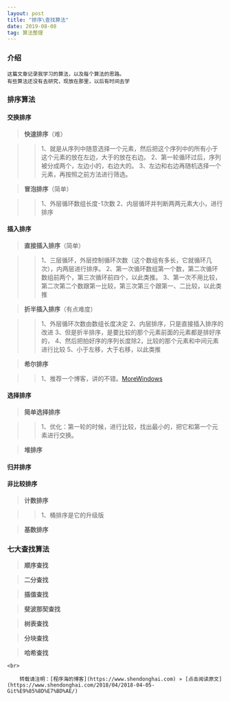 ```yaml
---
layout: post
title: "排序\查找算法"
date: 2019-08-08
tag: 算法整理
---
```

### 介绍

    这篇文章记录我学习的算法，以及每个算法的思路。
    有些算法还没有去研究，现放在那里，以后有时间去学
    
### 排序算法

#### 交换排序

> **快速排序**（难）

>> 1、就是从序列中随意选择一个元素，然后把这个序列中的所有小于这个元素的放在左边，大于的放在右边。
>> 2、第一轮循环过后，序列被分成两个，左边小的，右边大的。
>> 3、左边和右边再随机选择一个元素，再按照之前方法进行筛选。

> **冒泡排序**（简单）

>> 1、外层循环数组长度-1次数
>> 2、内层循环并判断两两元素大小，进行排序

#### 插入排序

> **直接插入排序**（简单）

>> 1、三层循环，外层控制循环次数（这个数组有多长，它就循环几次），内两层进行排序。
>> 2、第一次循环数组第一个数，第二次循环数组前两个，第三次循环前四个，以此类推。
>> 3、第一次不用比较，第二次第二个数跟第一比较，第三次第三个跟第一、二比较，以此类推

> **折半插入排序**（有点难度）

>> 1、外层循环次数由数组长度决定
>> 2、内层排序，只是直接插入排序的改进
>> 3、但是折半排序，是要比较的那个元素前面的元素都是排好序的，
>> 4、然后把拍好序的序列长度除2，比较的那个元素和中间元素进行比较
>> 5、小于左移，大于右移，以此类推

> **希尔排序**

>> 1、推荐一个博客，讲的不错。[MoreWindows](https://blog.csdn.net/MoreWindows/article/details/6668714)

#### 选择排序

> **简单选择排序**

>> 1、优化：第一轮的时候，进行比较，找出最小的，把它和第一个元素进行交换。

> **堆排序**

#### 归并排序

#### 非比较排序

> **计数排序**

>> 1、桶排序是它的升级版

> **基数排序**

### 七大查找算法

> **顺序查找**

> **二分查找**

> **插值查找**

> **斐波那契查找**

> **树表查找**

> **分块查找**

> **哈希查找**

    <br>
    
        转载请注明：[程序海的博客](https://www.shendonghai.com) » [点击阅读原文](https://www.shendonghai.com/2018/04/2018-04-05-Git%E9%85%8D%E7%BD%AE/) 